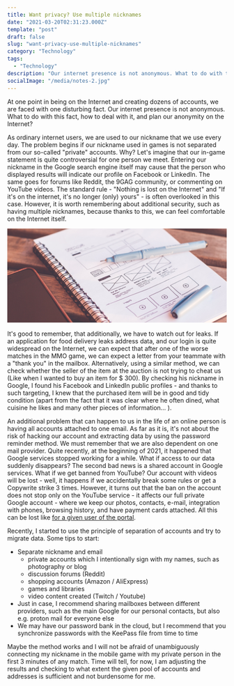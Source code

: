 ```yaml
---
title: Want privacy? Use multiple nicknames
date: "2021-03-20T02:31:23.000Z"
template: "post"
draft: false
slug: "want-privacy-use-multiple-nicknames"
category: "Technology"
tags:
  - "Technology"
description: "Our internet presence is not anonymous. What to do with this fact, how to deal with it, and plan our anonymity on the Internet?"
socialImage: "/media/notes-2.jpg"
---
```

At one point in being on the Internet and creating dozens of accounts, we are faced with one disturbing fact. Our internet presence is not anonymous. What to do with this fact, how to deal with it, and plan our anonymity on the Internet?

As ordinary internet users, we are used to our nickname that we use every day. The problem begins if our nickname used in games is not separated from our so-called "private" accounts. Why? Let's imagine that our in-game statement is quite controversial for one person we meet. Entering our nickname in the Google search engine itself may cause that the person who displayed results will indicate our profile on Facebook or LinkedIn. The same goes for forums like Reddit, the 9GAG community, or commenting on YouTube videos. The standard rule - "Nothing is lost on the Internet" and "If it's on the internet, it's no longer (only) yours"  - is often overlooked in this case. However, it is worth remembering about additional security, such as having multiple nicknames, because thanks to this, we can feel comfortable on the Internet itself.

![Want privacy? Use multiple nicknames](/media/notes-2.jpg)

It's good to remember, that additionally, we have to watch out for leaks. If an application for food delivery leaks address data, and our login is quite widespread on the Internet, we can expect that after one of the worse matches in the MMO game, we can expect a letter from your teammate with a "thank you" in the mailbox. Alternatively, using a similar method, we can check whether the seller of the item at the auction is not trying to cheat us (Like when I wanted to buy an item for $ 300). By checking his nickname in Google, I found his Facebook and LinkedIn public profiles - and thanks to such targeting, I knew that the purchased item will be in good and tidy condition (apart from the fact that it was clear where he often dined, what cuisine he likes and many other pieces of information... ).

An additional problem that can happen to us in the life of an online person is having all accounts attached to one email. As far as it is, it's not about the risk of hacking our account and extracting data by using the password reminder method. We must remember that we are also dependent on one mail provider. Quite recently, at the beginning of 2021, it happened that Google services stopped working for a while. What if access to our data suddenly disappears? The second bad news is a shared account in Google services. What if we get banned from YouTube? Our account with videos will be lost - well, it happens if we accidentally break some rules or get a Copywrite strike 3 times. However, it turns out that the ban on the account does not stop only on the YouTube service - it affects our full private Google account - where we keep our photos, contacts, e-mail, integration with phones, browsing history, and have payment cards attached. All this can be lost like [for a given user of the portal](https://support.google.com/accounts/thread/41351460?hl=en).

Recently, I started to use the principle of separation of accounts and try to migrate data. Some tips to start:
- Separate nickname and email
	- private accounts which I intentionally sign with my names, such as photography or blog
	- discussion forums (Reddit)
	- shopping accounts (Amazon / AliExpress)
	- games and libraries
	- video content created (Twitch / Youtube)
- Just in case, I recommend sharing mailboxes between different providers, such as the main Google for our personal contacts, but also e.g. proton mail for everyone else
- We may have our password bank in the cloud, but I recommend that you synchronize passwords with the KeePass file from time to time

Maybe the method works and I will not be afraid of unambiguously connecting my nickname in the mobile game with my private person in the first 3 minutes of any match. Time will tell, for now, I am adjusting the results and checking to what extent the given pool of accounts and addresses is sufficient and not burdensome for me.
